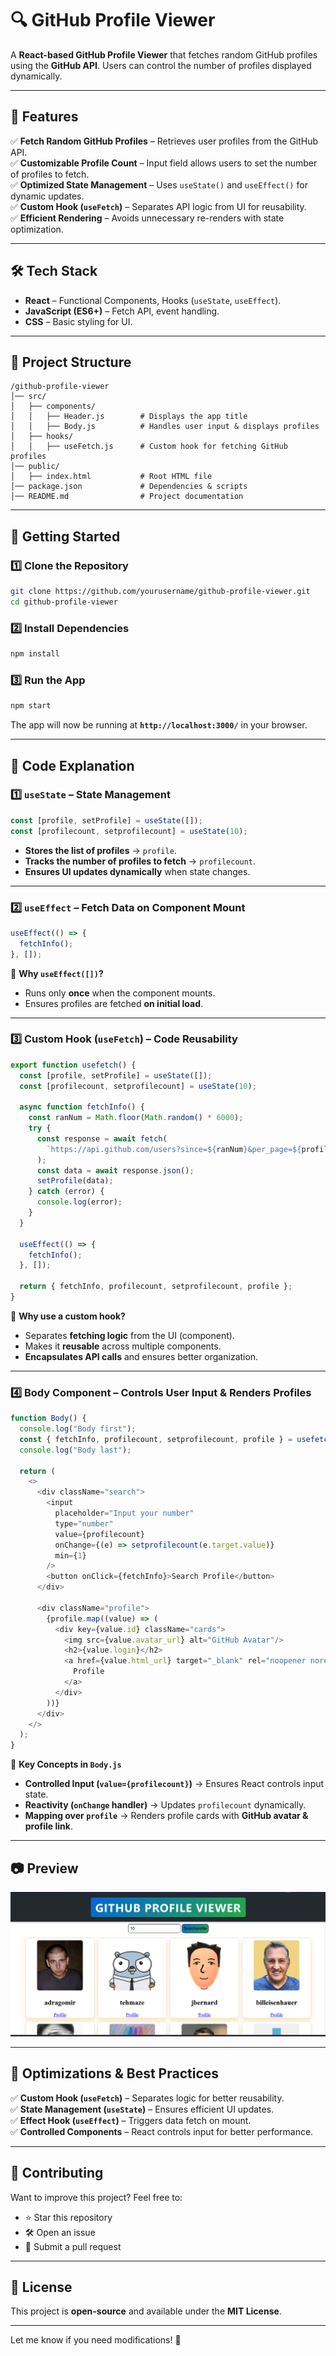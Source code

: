 # 🔍 GitHub Profile Viewer  

A **React-based GitHub Profile Viewer** that fetches random GitHub profiles using the **GitHub API**. Users can control the number of profiles displayed dynamically.  

---

## 📌 Features  

✅ **Fetch Random GitHub Profiles** – Retrieves user profiles from the GitHub API.  
✅ **Customizable Profile Count** – Input field allows users to set the number of profiles to fetch.  
✅ **Optimized State Management** – Uses `useState()` and `useEffect()` for dynamic updates.  
✅ **Custom Hook (`useFetch`)** – Separates API logic from UI for reusability.  
✅ **Efficient Rendering** – Avoids unnecessary re-renders with state optimization.  

---

## 🛠️ Tech Stack  

- **React** – Functional Components, Hooks (`useState`, `useEffect`).  
- **JavaScript (ES6+)** – Fetch API, event handling.  
- **CSS** – Basic styling for UI.  

---

## 📂 Project Structure  

```
/github-profile-viewer
│── src/
│   ├── components/
│   │   ├── Header.js        # Displays the app title
│   │   ├── Body.js          # Handles user input & displays profiles
│   ├── hooks/
│   │   ├── useFetch.js      # Custom hook for fetching GitHub profiles
│── public/
│   ├── index.html           # Root HTML file
│── package.json             # Dependencies & scripts
│── README.md                # Project documentation
```

---

## 🚀 Getting Started  

### **1️⃣ Clone the Repository**  
```bash
git clone https://github.com/yourusername/github-profile-viewer.git
cd github-profile-viewer
```

### **2️⃣ Install Dependencies**  
```bash
npm install
```

### **3️⃣ Run the App**  
```bash
npm start
```
The app will now be running at **`http://localhost:3000/`** in your browser.  

---

## 📝 Code Explanation  

### **1️⃣ `useState` – State Management**  
```js
const [profile, setProfile] = useState([]);
const [profilecount, setprofilecount] = useState(10);
```
- **Stores the list of profiles** → `profile`.  
- **Tracks the number of profiles to fetch** → `profilecount`.  
- **Ensures UI updates dynamically** when state changes.  

---

### **2️⃣ `useEffect` – Fetch Data on Component Mount**  
```js
useEffect(() => {
  fetchInfo();
}, []);
```
🔹 **Why `useEffect([])`?**  
- Runs only **once** when the component mounts.  
- Ensures profiles are fetched **on initial load**.  

---

### **3️⃣ Custom Hook (`useFetch`) – Code Reusability**  
```js
export function usefetch() {
  const [profile, setProfile] = useState([]);
  const [profilecount, setprofilecount] = useState(10);

  async function fetchInfo() {
    const ranNum = Math.floor(Math.random() * 6000);
    try {
      const response = await fetch(
        `https://api.github.com/users?since=${ranNum}&per_page=${profilecount}`
      );
      const data = await response.json();
      setProfile(data);
    } catch (error) {
      console.log(error);
    }
  }

  useEffect(() => {
    fetchInfo();
  }, []);

  return { fetchInfo, profilecount, setprofilecount, profile };
}
```
🔹 **Why use a custom hook?**  
- Separates **fetching logic** from the UI (component).  
- Makes it **reusable** across multiple components.  
- **Encapsulates API calls** and ensures better organization.  

---

### **4️⃣ Body Component – Controls User Input & Renders Profiles**  
```js
function Body() {
  console.log("Body first");
  const { fetchInfo, profilecount, setprofilecount, profile } = usefetch();
  console.log("Body last");

  return (
    <>
      <div className="search">
        <input
          placeholder="Input your number"
          type="number"
          value={profilecount}
          onChange={(e) => setprofilecount(e.target.value)}
          min={1}
        />
        <button onClick={fetchInfo}>Search Profile</button>
      </div>

      <div className="profile">
        {profile.map((value) => (
          <div key={value.id} className="cards">
            <img src={value.avatar_url} alt="GitHub Avatar"/>
            <h2>{value.login}</h2>
            <a href={value.html_url} target="_blank" rel="noopener noreferrer">
              Profile
            </a>
          </div>
        ))}
      </div>
    </>
  );
}
```
🔹 **Key Concepts in `Body.js`**  
- **Controlled Input (`value={profilecount}`)** → Ensures React controls input state.  
- **Reactivity (`onChange` handler)** → Updates `profilecount` dynamically.  
- **Mapping over `profile`** → Renders profile cards with **GitHub avatar & profile link**.  

---

## 📷 Preview  

![GitHub Profile Viewer Preview](https://github.com/Harsh5225/React-hub/blob/main/github.png)  

---

## 🔧 Optimizations & Best Practices  

✅ **Custom Hook (`useFetch`)** – Separates logic for better reusability.  
✅ **State Management (`useState`)** – Ensures efficient UI updates.  
✅ **Effect Hook (`useEffect`)** – Triggers data fetch on mount.  
✅ **Controlled Components** – React controls input for better performance.  

---

## 🤝 Contributing  

Want to improve this project? Feel free to:  
- ⭐ Star this repository  
- 🛠️ Open an issue  
- 🔀 Submit a pull request  

---

## 📜 License  

This project is **open-source** and available under the **MIT License**.  

---

Let me know if you need modifications! 🚀